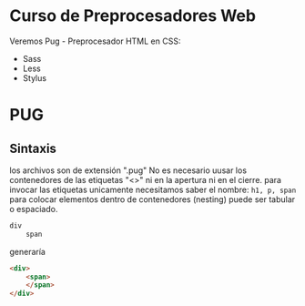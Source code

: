 # Curso de Preprocesadores Web

Veremos Pug - Preprocesador HTML 
en CSS: 
- Sass
- Less
- Stylus 

# PUG
## Sintaxis

los archivos son de extensión ".pug"
No es necesario uusar los contenedores de las etiquetas "<>" ni en la apertura ni en el cierre.
para invocar las etiquetas unicamente necesitamos saber el nombre: `h1, p, span` 
para colocar elementos dentro de contenedores (nesting) puede ser tabular o espaciado.

```HTML
div 
    span
```
generaría 

```HTML
<div> 
    <span>
    </span>
</div>
```
